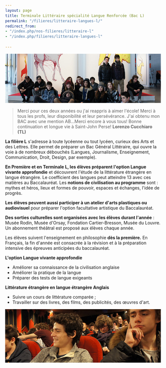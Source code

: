 ```yaml
---
layout: page
title: Terminale Littéraire spécialité Langue Renforcée (Bac L)
permalink: "/filieres/litteraire-langues-l/"
redirect_from:
- "/index.php/nos-filieres/litteraire-l"
- "/index.php/filieres/litteraire-langues-l"

---
```

![Bac Littéraire Langues - École Saint John Perse](/images/groupe-litteraire-langue-1.jpg)

> Merci pour ces deux années ou j'ai reappris à aimer l'école! Merci à tous les profs, leur disponibilité et leur persévérance. J'ai obtenu mon BAC avec une mention AB...Merci encore à vous tous! Bonne continuation et longue vie à Saint-John Perse!   **Lorenzo Cucchiaro (TL)**

**La filière L** s'adresse à toute lycéenne ou tout lycéen, curieux des Arts et des Lettres. Elle permet de préparer un Bac Général Littéraire, qui ouvre la voie à de nombreux débouchés (Langues, Journalisme, Enseignement, Communication, Droit, Design, par exemple).

**En Première et en Terminale L, les élèves préparent l'option Langue vivante approfondie** et découvrent l'étude de la littérature étrangère en langue étrangère. Le coefficient des langues peut atteindre 13 avec ces matières au Baccalauréat. Les **notions de civilisation au programme** sont : mythes et héros, lieux et formes de pouvoir, espaces et échanges, l'idée de progrès.

**Les élèves peuvent aussi participer à un atelier d'arts plastiques ou audiovisuel** pour préparer l'option facultative artistique du Baccalauréat.

**Des sorties culturelles sont organisées avec les élèves durant l'année** : Musée Rodin, Musée d'Orsay, Fondation Cartier-Bresson, Musée du Louvre. Un abonnement théâtral est proposé aux élèves chaque année.

Les élèves suivent l'enseignement en philosophie **dès la première.** En Français, la fin d'année est consacrée à la révision et à la préparation intensive des épreuves anticipées du baccalauréat.

**L'option Langue vivante approfondie**

* Améliorer sa connaissance de la civilisation anglaise
* Améliorer la pratique de la langue
* Préparer des tests de langue exigeants

**Littérature étrangère en langue étrangère Anglais**

* Suivre un cours de littérature comparée ;
* Travailler sur des livres, des films, des publicités, des œuvres d'art.

![Filière Littéraire Langues - École Saint John Perse](/images/groupe-litteraire-langue-2.jpg)